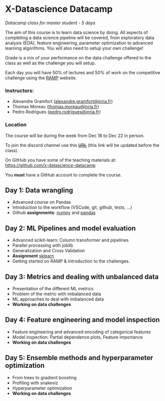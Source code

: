 # X-Datascience Datacamp

*Datacamp class for master student - 5 days*

The aim of this course is to learn data science by doing. All aspects of completing a data science pipeline will be covered, from exploratory data analysis (EDA), feature engineering, parameter optimization to advanced learning algorithms. You will also need to setup your own challenge!

Grade is a mix of your performance on the data challenge offered to the class as well as the challenge you will setup.

Each day you will have 50% of lectures and 50% of work on the competitive challenge using the [RAMP](https://ramp.studio/) website.

### Instructors:

- Alexandre Gramfort (alexandre.gramfort@inria.fr)
- Thomas Moreau (thomas.moreau@inria.fr)
- Pedro Rodrigues (pedro.rodrigues@inria.fr)

### Location

The course will be during the week from Dec 18 to Dec 22 in person.

To join the discord channel use this ~~[URL]()~~ (this link will be updated before the class).

On GitHub you have some of the teaching materials at: https://github.com/x-datascience-datacamp

You **must** have a GitHub account to complete the course.

## Day 1: Data wrangling

- Advanced course on Pandas
- Introduction to the workflow (VSCode, git, github, tests, ...)
- Github **assignments**: [numpy](https://github.com/x-datascience-datacamp/datacamp-assignment-numpy) and [pandas](https://github.com/x-datascience-datacamp/datacamp-assignment-pandas)

## Day 2: ML Pipelines and model evaluation

- Advanced scikit-learn: Column transformer and pipelines
- Parallel processing with joblib
- Generalization and Cross Validation
- **Assignment** [sklearn](https://github.com/x-datascience-datacamp/datacamp-assignment-sklearn)
- Getting started on RAMP & Introduction to the challenges.

## Day 3: Metrics and dealing with unbalanced data

- Presentation of the different ML metrics
- Problem of the metric with imbalanced data
- ML approaches to deal with imbalanced data
- **Working on data challenges**

## Day 4: Feature engineering and model inspection

- Feature engineering and advanced encoding of categorical features
- Model inspection: Partial dependence plots, Feature importance
- **Working on data challenges**

## Day 5: Ensemble methods and hyperparameter optimization

- From trees to gradient boosting
- Profiling with snakeviz
- Hyperparameter optimization
- **Working on data challenges**


